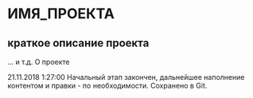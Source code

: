 # ИМЯ_ПРОЕКТА
## краткое описание проекта

... и т.д. О проекте

21.11.2018 1:27:00 	Начальный этап закончен, дальнейшее наполнение контентом и правки - по необходимости.
					Сохранено в Git.